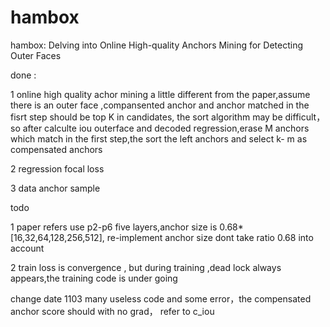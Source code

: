 # hambox
hambox: Delving into Online High-quality Anchors Mining for Detecting Outer Faces


done :

1 online high quality achor mining 
  a little different from the paper,assume there is an outer face ,compansented anchor and anchor matched in the fisrt step should be top K in candidates,
  the sort algorithm may be difficult，so after calculte iou outerface and decoded regression,erase M anchors which match in the first step,the sort the left 
  anchors and select k- m as compensated anchors
  
  
2 regression focal loss


3 data anchor sample

todo

1 paper refers use p2-p6 five layers,anchor size is 0.68*[16,32,64,128,256,512], re-implement anchor size dont take ratio 0.68 into account

2 train loss is convergence , but during training ,dead lock always appears,the training code is under going


change date 1103
many useless code and some error，the compensated anchor score should with no grad， refer to c_iou
